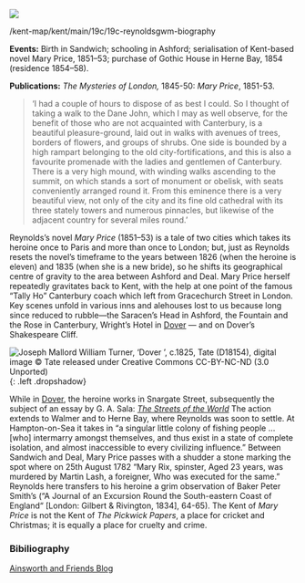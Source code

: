 <a href="https://dev.visual-essays.app"><img src="https://dev-visual-essays.netlify.app/images/ve-button.png"></a> <param ve-config title="G. W. M. Reynolds (1814 – 1879)" author="Peter Merchant" layout="vtl" banner=" https://upload.wikimedia.org/wikipedia/commons/7/76/G_W_M_Reynolds_The_Soldier%27s_Wife_military_flogging.jpg">

<param ve-entity eid="Q17647042" aliases="Dane John">
<param ve-entity eid="Q26163" aliases="Sandwich">
<param ve-entity eid="Q725261" aliases="Ashford">
<param ve-entity eid="Q929286" aliases="Herne Bay">
<param ve-entity eid="Q1011096" aliases="Deal">
<param ve-entity eid="Q23298" aliases="Kent">
<param ve-entity eid="Q179224" aliases="Dover">
<param ve-entity eid="Q5646148" aliases="Hampton-on-Sea">
<param ve-entity eid="Q29303" aliases="Canterbury">
<param ve-entity eid="Q26550125" aliases="Snargate Street">
<param ve-entity eid="Q2551894" aliases="Walmer">

/kent-map/kent/main/19c/19c-reynoldsgwm-biography

<param ve-image url="Mary Price on Dover Beach.jpg" label="Mary Price on Dover Beach" attribution="">

**Events:** Birth in Sandwich; schooling in Ashford; serialisation of Kent-based novel Mary Price, 1851–53; purchase of Gothic House in Herne Bay, 1854 (residence 1854–58).
<param ve-map primary center="Q26163" zoom="10">
<param ve-map primary center="Q725261" zoom="10">
<param ve-map primary center="Q929286" zoom="10">

**Publications:** _The Mysteries of London,_ 1845-50: _Mary Price_, 1851-53.


>‘I had a couple of hours to dispose of as best I could. So I thought of taking a walk to the Dane John, which I may as well observe, for the benefit of those who are not acquainted with Canterbury, is a beautiful pleasure-ground, laid out in walks with avenues of trees, borders of flowers, and groups of shrubs. One side is bounded by a high rampart belonging to the old city-fortifications, and this is also a favourite promenade with the ladies and gentlemen of Canterbury. There is a very high mound, with winding walks ascending to the summit, on which stands a sort of monument or obelisk, with seats conveniently arranged round it. From this eminence there is a very beautiful view, not only of the city and its fine old cathedral with its three stately towers and numerous pinnacles, but likewise of the adjacent country for several miles round.’
<param ve-map primary center="Q17647042" zoom="10">
<param ve-image url="https://upload.wikimedia.org/wikipedia/commons/5/5d/G_W_M_Reynolds_Author.jpg" label="G. W. M. Reynolds" attribution="White, Public domain, via Wikimedia Commons">
<param ve-image url="https://upload.wikimedia.org/wikipedia/commons/4/41/Dane_John_gardens_-_geograph.org.uk_-_746465.jpg" label="Dane John gardens, Canterbury" attribution="david mills / Dane John gardens">

Reynolds’s novel _Mary Price_ (1851–53) is a tale of two cities which takes its heroine once to Paris and more than once to London; but, just as Reynolds resets the novel’s timeframe to the years between 1826 (when the heroine is eleven) and 1835 (when she is a new bride), so he shifts its geographical centre of gravity to the area between Ashford and Deal. Mary Price herself repeatedly gravitates back to Kent, with the help at one point of the famous “Tally Ho” Canterbury coach which left from Gracechurch Street in London. Key scenes unfold in various inns and alehouses lost to us because long since reduced to rubble—the Saracen’s Head in Ashford, the Fountain and the Rose in Canterbury, Wright’s Hotel in [Dover](/dickens/19c-dover) — and on Dover’s Shakespeare Cliff. 
<param ve-map primary center="Q725261" zoom="10">
<param ve-map primary center="Q1011096" zoom="10">
<param ve-map primary center="Q23298" zoom="10">
<param ve-map primary center="Q29303" zoom="10">
<param ve-image url="https://upload.wikimedia.org/wikipedia/commons/2/2b/Saracen%27s_Head_Inn_plaque_London.jpg" label="Saracen's Head Inn plaque" attribution="Man vyi, Public domain, via Wikimedia Commons">
<param ve-image url="https://upload.wikimedia.org/wikipedia/commons/2/29/Shakespeare_Cliff%2C_Dover%2C_1849_RMG_BHC1212.tiff" label="Shakespeares Cliff, Dover" attribution="Clarkson Frederick Stanfield, Public domain, via Wikimedia Commons">

![Joseph Mallord William Turner, ‘Dover ’, c.1825, Tate (D18154), digital image © Tate released under Creative Commons CC-BY-NC-ND (3.0 Unported)](/dickens/images/TurnerDoverD18185410.jpg){: .left .dropshadow}

While in [Dover](/dickens/19c-dover), the heroine works in Snargate Street, subsequently the subject of an essay by G. A. Sala: [_The Streets of the World_](https://search.proquest.com/britishperiodicals/docview/6520718/fulltextPDF/88A85DA9A4A94A39PQ/3?accountid=9869) The action extends to Walmer and to Herne Bay, where Reynolds was soon to settle. At Hampton-on-Sea it takes in “a singular little colony of fishing people … [who] intermarry amongst themselves, and thus exist in a state of complete isolation, and almost inaccessible to every civilizing influence.”  Between Sandwich and Deal, Mary Price passes with a shudder a stone marking the spot where on 25th August 1782 “Mary Rix, spinster, Aged 23 years, was murdered by Martin Lash, a foreigner, Who was executed for the same.” Reynolds here transfers to his heroine a grim observation of Baker Peter Smith’s (“A Journal of an Excursion Round the South-eastern Coast of England“ [London: Gilbert & Rivington, 1834], 64-65). The Kent of _Mary Price_ is not the Kent of _The Pickwick Papers_, a place for cricket and Christmas; it is equally a place for cruelty and crime.
<param ve-map primary center="Q26551025" zoom="10">
<param ve-map primary center="Q2551894" zoom="10">
<param ve-map primary center="Q179224" zoom="10">
<param ve-map primary center="Q929286" zoom="10">
<param ve-map primary center="Q5646148" zoom="10">
<param ve-map primary center="Q26163" zoom="10">
<param ve-map primary center="Q1011096" zoom="10">
<param ve-image url="Snargate St Dover 1830 (1).jpg" label="Snargate Street Dover, 1830" attribution="Drawn by G. Shepherd">


### Bibiliography

[Ainsworth and Friends Blog](https://ainsworthandfriends.wordpress.com/2013/02/13/the-man-who-wasnt-dickens/)
